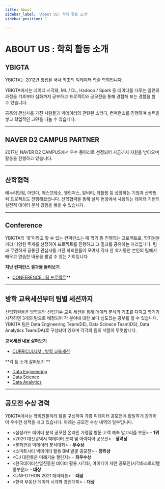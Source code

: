 ```yaml
---
title: About
sidebar_label: 'About US: 학회 활동 소개'
sidebar_position: 1

---
```

# ABOUT US : 학회 활동 소개

## YBIGTA

YBIGTA는 2012년 창립된 국내 최초의 빅데이터 학술 학회입니다.

YBIGTA에서는 데이터 시각화, ML / DL, Hadoop / Spark 등 데이터를 다루는 일련의 과정을 기초부터 심화까지 공부하고 프로젝트와 공모전을 통해 경험해 보는 경험을 할 수 있습니다.

공통의 관심사를 가진 사람들과 빅데이터와 관련된 스터디, 컨퍼런스를 진행하며 실력을 쌓고 학업적인 고민을 나눌 수 있습니다.

***

## NAVER D2 CAMPUS PARTNER

2017년 NAVER D2 CAMPUS에서 우수 동아리로 선정되어 지금까지 지원을 받아오며 활동을 진행하고 있습니다.

***

## 산학협력

에누리닷컴, 아만다, 매스프레소, 챌린져스, 알비티, 라플랩 등 성장하는 기업과 산학협력 프로젝트도 진행해왔습니다. 산학협력을 통해 실제 현장에서 사용되는 데이터 기반의 실전적 데이터 분석 경험을 쌓을 수 있습니다.

***

## Conference

YBIGTA의 ‘꽃’이라고 할 수 있는 컨퍼런스는 매 학기 말 진행되는 프로젝트로, 학회원들끼리 다양한 주제를 선정하여 프로젝트를 진행하고 그 결과를 공유하는 자리입니다. 팀과 무관하게 공통된 관심사를 가진 학회원들이 모여서 각자 한 학기동안 본인의 팀에서 배우고 연습한 내용을 뽐낼 수 있는 기회입니다.

**지난 컨퍼런스 결과물 둘러보기**

* [CONFERENCE : 팀 프로젝트](https://www.notion.so/CONFERENCE-251c8a4ace824282bff3dca58fbfdcdf)**

***

## 방학 교육세션부터 팀별 세션까지

신입회원들은 방학동안 신입기수 교육 세션을 통해 데이터 분석의 기초를 다지고 학기가 시작하면 3개의 팀으로 배정되어 각 분야에 대한 보다 심도있는 공부를 할 수 있습니다. YBIGTA 팀은 Data Engineering Team(DE), Data Scinece Team(DS), Data Analytics Team(DA)로 구성되어 있으며 각각의 팀의 색깔이 뚜렷합니다.

**교육세션 내용 살펴보기**

* [CURRICULUM : 방학 교육세션](https://www.notion.so/CURRICULUM-673db87955f741f98322ebc48469b9a8)

\**각 팀 소개 살펴보기 **

* [Data Engineering](https://www.notion.so/Data-Engineering-8f409b5a6e864304b131a3704cfb6b75)
* [Data Science](https://www.notion.so/Data-Science-378f3007a69f4021ae50f77b5d9597c3)
* [Data Analytics](https://www.notion.so/Data-Analytics-fe170ae85e5441d4bd7ef73f1cee0ab3)

***

## 공모전 수상 경력

YBIGTA에서는 학회원들끼리 팀을 구성하여 각종 빅데이터 공모전에 활발하게 참가하여 우수한 성적을 내고 있습니다. 아래는 공모전 수상 내역의 일부입니다.

* <삼성카드 데이터 분석 공모전 온라인 가맹점 방문 고객 예측 알고리즘 부문> - **1위**
* <2020 대전광역시 빅데이터 분석 및 아이디어 공모전> - **장려상**
* <문화관광 빅데이터 분석대회> - **우수상**
* <스마트시티 빅데이터 활용 BM 발굴 공모전> - **장려상**
* <CJ 대한통운 미래기술 챌린지> - **최우수상**
* <한국데이터산업진흥원 데이터 활용 시각화, 아이디어 제안 공모전(시각화스토리텔링부문)> - **대상**
* <UNI-DTHON 2021 데이터톤> - **대상**
* <한국 부동산 데이터 시각화 경진대회> - **대상**